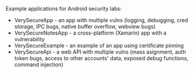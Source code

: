 Example applications for Android security labs:
+ VerySecureApp - an app with multiple vulns (logging, debugging, cred storage,
  IPC bugs, native buffer overflow, webview bugs)
+ VerySecureNotesApp - a cross-platform (Xamarin) app with a vulnerability
+ VerySecureExample - an example of an app using certificate pinning
+ VerySecureApi - a web API with multiple vulns (mass asignment, auth token
  bugs, access to other accounts' data, exposed debug functions, command
  injection)
